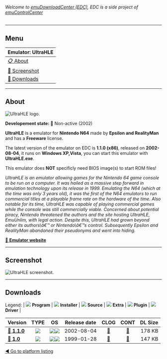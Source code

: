 ###### Welcome to [emuDownloadCenter (EDC)](https://github.com/PhoenixInteractiveNL/emuDownloadCenter/wiki/), EDC is a side project of [emuControlCenter](https://github.com/PhoenixInteractiveNL/emuControlCenter/wiki/)
***
## Menu
| **Emulator: UltraHLE** |
|:---------|
| [:clipboard: About](#about) |
| [:sunrise: Screenshot](#screenshot) |
| [:floppy_disk: Downloads](#downloads) |
***
## About
![](https://github.com/PhoenixInteractiveNL/emuDownloadCenter/wiki/images_emulator/ultrahle_logo_200.jpg "UltraHLE logo.")

**Developement state:** :red_circle: Non-active (2002)

**UltraHLE** is a emulator for **Nintendo N64** made by **Epsilon and RealityMan** and has a **Freeware** license.

The latest version of the emulator on EDC is **1.1.0 (x86)**, released on **2002-08-04**, it runs on **Windows XP,Vista**, you can start this emulator with **UltraHLE.exe**.

This emulator does **NOT** specificly need BIOS image(s) to start ROM files!

_UltraHLE is an emulator allowing games for the Nintendo 64 game console to be run on a computer. It was hailed as a massive step forward in emulation technology upon its release in 1999. Emulating the N64 (which at the time was only 3 years old), it was the first of the N64 emulators to run commercial titles at a playable frame rate on the hardware of the time. Also notable for its time, UltraHLE was capable of playing commercial games while the console was still commercially viable. Concerned about potential piracy, Nintendo threatened the authors and the site hosting UltraHLE, EmuUnlim, with legal action. Despite this, UltraHLE had grown beyond either its authors\â€™ or Nintendo\â€™s control. Subsequently Epsilon and RealityMan abandoned their pseudonyms and went into hiding._

[:link: **Emulator website**](http://www.emuunlim.com/UltraHLE/)
***
## Screenshot
![](https://raw.githubusercontent.com/PhoenixInteractiveNL/emuDownloadCenter/master/hooks/ultrahle/emulator_screen_01.jpg "UltraHLE screenshot.")
***
## Downloads
Legend:
| ![](https://raw.githubusercontent.com/wiki/PhoenixInteractiveNL/emuDownloadCenter/images_misc/icon_program_24.png) **Program** | 
![](https://raw.githubusercontent.com/wiki/PhoenixInteractiveNL/emuDownloadCenter/images_misc/icon_installer_24.png) **Installer** | 
![](https://raw.githubusercontent.com/wiki/PhoenixInteractiveNL/emuDownloadCenter/images_misc/icon_source_code_24.png) **Source** | 
![](https://raw.githubusercontent.com/wiki/PhoenixInteractiveNL/emuDownloadCenter/images_misc/icon_extra_24.png) **Extra** | 
![](https://raw.githubusercontent.com/wiki/PhoenixInteractiveNL/emuDownloadCenter/images_misc/icon_plugin_24.png) **Plugin** | 
![](https://raw.githubusercontent.com/wiki/PhoenixInteractiveNL/emuDownloadCenter/images_misc/icon_driver_24.png) **Driver** | 
 
| Version | TYPE | OS | Release date | CLOG | CONT | DL Size |
|:--------|:----:|:--:|:------------:|:----:|:----:|--------:|
| [:floppy_disk: **1.1.0**](https://github.com/PhoenixInteractiveNL/edc-repo0004/raw/master/ultrahle/1.1.0.7z) | ![](https://raw.githubusercontent.com/wiki/PhoenixInteractiveNL/emuDownloadCenter/images_misc/icon_program_24.png) | ![](https://raw.githubusercontent.com/wiki/PhoenixInteractiveNL/emuDownloadCenter/images_misc/logo_windows_24.png)![](https://raw.githubusercontent.com/wiki/PhoenixInteractiveNL/emuDownloadCenter/images_misc/icon_32-bit_24.png) | 2002-08-04 | [:page_facing_up:](https://github.com/PhoenixInteractiveNL/edc-repo0004/blob/master/ultrahle/1.1.0_changelog.txt) | [:mag_right:](https://github.com/PhoenixInteractiveNL/edc-repo0004/blob/master/ultrahle/1.1.0_contents.txt) | 178 KB |
| [:floppy_disk: **1.0**](https://github.com/PhoenixInteractiveNL/edc-repo0004/raw/master/ultrahle/1.0.7z) | ![](https://raw.githubusercontent.com/wiki/PhoenixInteractiveNL/emuDownloadCenter/images_misc/icon_program_24.png) | ![](https://raw.githubusercontent.com/wiki/PhoenixInteractiveNL/emuDownloadCenter/images_misc/logo_windows_24.png)![](https://raw.githubusercontent.com/wiki/PhoenixInteractiveNL/emuDownloadCenter/images_misc/icon_32-bit_24.png) | 1999-01-28 | [:page_facing_up:](https://github.com/PhoenixInteractiveNL/edc-repo0004/blob/master/ultrahle/1.0_changelog.txt) | [:mag_right:](https://github.com/PhoenixInteractiveNL/edc-repo0004/blob/master/ultrahle/1.0_contents.txt) | 147 KB |

[:arrow_backward: Go to platform listing](https://github.com/PhoenixInteractiveNL/emuDownloadCenter/wiki/EDC-Platform-List)
